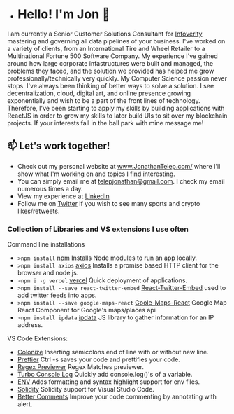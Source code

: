 - # Hello! I'm Jon 👋 
I am currently a Senior Customer Solutions Consultant for <a href="https://www.infoverity.com/">Infoverity</a> mastering and governing all data pipelines of your business. I've worked on a variety of clients, from an International Tire and Wheel Retailer to a Multinational Fortune 500 Software Company. My experience I've gained around how large corporate infastructures were built and managed, the problems they faced, and the solution we provided has helped me grow professionally/technically very quickly. My Computer Science passion never stops. I've always been thinking of better ways to solve a solution. I see decentralization, cloud, digital art, and online presence growing exponentially and wish to be a part of the front lines of technology. Therefore, I've been starting to apply my skills by building applications with ReactJS in order to grow my skills to later build UIs to sit over my blockchain projects. If your interests fall in the ball park with mine message me!

## 📫 Let's work together!
- Check out my personal website at www.JonathanTelep.com/ where I'll show what I'm working on and topics I find interesting.
- You can simply email me at telepjonathan@gmail.com. I check my email numerous times a day.
- View my experience at <a href="https://www.linkedin.com/in/jonathan-telep-576750115/">LinkedIn</a>
- Follow me on <a href="https://twitter.com/jontelep">Twitter</a> if you wish to see many sports and crypto likes/retweets.

### Collection of Libraries and VS extensions I use often
Command line installations
- `>npm install` <a href="https://www.npmjs.com/get-npm">npm</a> Installs Node modules to run an app locally.
- `>npm install axios` <a href="https://www.npmjs.com/package/axios">axios</a> Installs a promise based HTTP client for the browser and node.js.
- `>npm i -g vercel` <a href="https://www.npmjs.com/package/vercel">vercel</a> Quick deployment of applications.
- `>npm install --save react-twitter-embed` <a href="https://www.npmjs.com/package/react-twitter-embed">React-Twitter-Embed</a> used to add twitter feeds into apps.
- `>npm install --save google-maps-react` <a href="https://www.npmjs.com/package/google-maps-react">Goole-Maps-React</a> Google Map React Component for Google's maps/places api
- `>npm install ipdata` <a href="https://www.npmjs.com/package/ipdata">ipdata</a> JS library to gather information for an IP address.

VS Code Extensions:
- <a href="https://marketplace.visualstudio.com/items?itemName=vmsynkov.colonize">Colonize</a> Inserting semicolons end of line with or without new line.
- <a href="https://marketplace.visualstudio.com/items?itemName=SimonSiefke.prettier-vscode">Prettier</a> Ctrl -s saves your code and prettifies your code.
- <a href="https://marketplace.visualstudio.com/items?itemName=chrmarti.regex">Regex Previewer</a> Regex Matches previewer.
- <a href="https://marketplace.visualstudio.com/items?itemName=ChakrounAnas.turbo-console-log"> Turbo Console Log</a> Quickly add console.log()'s of a variable.
- <a href="https://marketplace.visualstudio.com/items?itemName=IronGeek.vscode-env">ENV</a> Adds formatting and syntax highlight support for env files.
- <a href="https://marketplace.visualstudio.com/items?itemName=JuanBlanco.solidity">Solidity</a> Solidity support for Visual Studio Code.
- <a href="https://marketplace.visualstudio.com/items?itemName=aaron-bond.better-comments">Better Comments</a> Improve your code commenting by annotating with alert.
